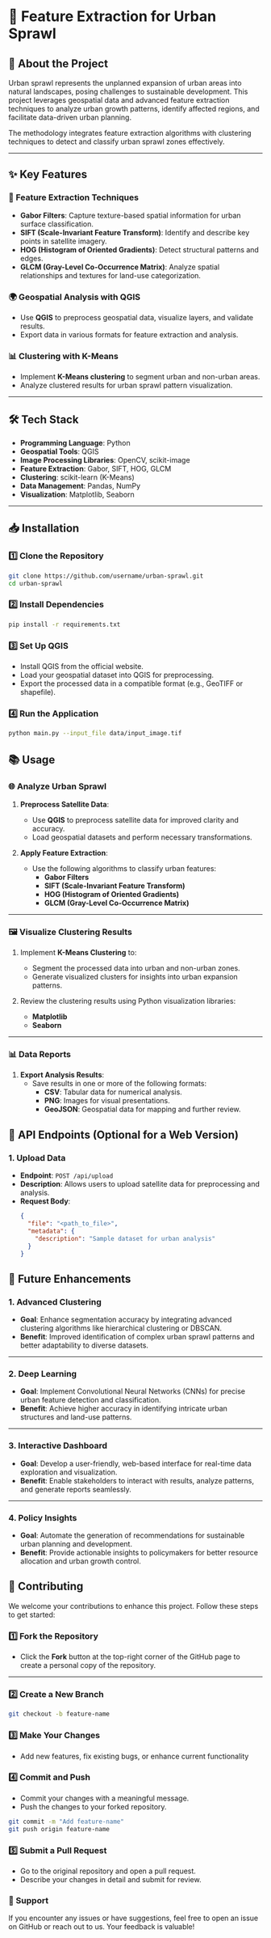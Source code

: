 # 🌆 Feature Extraction for Urban Sprawl

## 🚀 About the Project
Urban sprawl represents the unplanned expansion of urban areas into natural landscapes, posing challenges to sustainable development. This project leverages geospatial data and advanced feature extraction techniques to analyze urban growth patterns, identify affected regions, and facilitate data-driven urban planning.

The methodology integrates feature extraction algorithms with clustering techniques to detect and classify urban sprawl zones effectively.

---

## ✨ Key Features

### 🧮 Feature Extraction Techniques
- **Gabor Filters**: Capture texture-based spatial information for urban surface classification.
- **SIFT (Scale-Invariant Feature Transform)**: Identify and describe key points in satellite imagery.
- **HOG (Histogram of Oriented Gradients)**: Detect structural patterns and edges.
- **GLCM (Gray-Level Co-Occurrence Matrix)**: Analyze spatial relationships and textures for land-use categorization.

### 🌍 Geospatial Analysis with QGIS
- Use **QGIS** to preprocess geospatial data, visualize layers, and validate results.
- Export data in various formats for feature extraction and analysis.

### 📊 Clustering with K-Means
- Implement **K-Means clustering** to segment urban and non-urban areas.
- Analyze clustered results for urban sprawl pattern visualization.

---

## 🛠️ Tech Stack
- **Programming Language**: Python
- **Geospatial Tools**: QGIS
- **Image Processing Libraries**: OpenCV, scikit-image
- **Feature Extraction**: Gabor, SIFT, HOG, GLCM
- **Clustering**: scikit-learn (K-Means)
- **Data Management**: Pandas, NumPy
- **Visualization**: Matplotlib, Seaborn

---
## 📥 Installation

### 1️⃣ Clone the Repository
```bash
git clone https://github.com/username/urban-sprawl.git
cd urban-sprawl
```

### 2️⃣ Install Dependencies
```bash
pip install -r requirements.txt
```

### 3️⃣ Set Up QGIS
- Install QGIS from the official website.
- Load your geospatial dataset into QGIS for preprocessing.
- Export the processed data in a compatible format (e.g., GeoTIFF or shapefile).

### 4️⃣ Run the Application
```bash
python main.py --input_file data/input_image.tif
```

## 📚 Usage

### 🌐 Analyze Urban Sprawl
1. **Preprocess Satellite Data**:  
   - Use **QGIS** to preprocess satellite data for improved clarity and accuracy.
   - Load geospatial datasets and perform necessary transformations.

2. **Apply Feature Extraction**:  
   - Use the following algorithms to classify urban features:  
     - **Gabor Filters**  
     - **SIFT (Scale-Invariant Feature Transform)**  
     - **HOG (Histogram of Oriented Gradients)**  
     - **GLCM (Gray-Level Co-Occurrence Matrix)**

---

### 🖼️ Visualize Clustering Results
1. Implement **K-Means Clustering** to:  
   - Segment the processed data into urban and non-urban zones.
   - Generate visualized clusters for insights into urban expansion patterns.

2. Review the clustering results using Python visualization libraries:  
   - **Matplotlib**  
   - **Seaborn**

---

### 📊 Data Reports
1. **Export Analysis Results**:  
   - Save results in one or more of the following formats:  
     - **CSV**: Tabular data for numerical analysis.  
     - **PNG**: Images for visual presentations.  
     - **GeoJSON**: Geospatial data for mapping and further review.



## 🔌 API Endpoints (Optional for a Web Version)

### **1. Upload Data**
- **Endpoint**: `POST /api/upload`  
- **Description**: Allows users to upload satellite data for preprocessing and analysis.  
- **Request Body**:  
  ```json
  {
    "file": "<path_to_file>",
    "metadata": {
      "description": "Sample dataset for urban analysis"
    }
  }

## 🌟 Future Enhancements

### **1. Advanced Clustering**
- **Goal**: Enhance segmentation accuracy by integrating advanced clustering algorithms like hierarchical clustering or DBSCAN.
- **Benefit**: Improved identification of complex urban sprawl patterns and better adaptability to diverse datasets.

---

### **2. Deep Learning**
- **Goal**: Implement Convolutional Neural Networks (CNNs) for precise urban feature detection and classification.
- **Benefit**: Achieve higher accuracy in identifying intricate urban structures and land-use patterns.

---

### **3. Interactive Dashboard**
- **Goal**: Develop a user-friendly, web-based interface for real-time data exploration and visualization.
- **Benefit**: Enable stakeholders to interact with results, analyze patterns, and generate reports seamlessly.

---

### **4. Policy Insights**
- **Goal**: Automate the generation of recommendations for sustainable urban planning and development.
- **Benefit**: Provide actionable insights to policymakers for better resource allocation and urban growth control.

## 🤝 Contributing

We welcome your contributions to enhance this project. Follow these steps to get started:

### **1️⃣ Fork the Repository**
- Click the **Fork** button at the top-right corner of the GitHub page to create a personal copy of the repository.

---

### **2️⃣ Create a New Branch**
```bash
git checkout -b feature-name
```

### **3️⃣ Make Your Changes**
- Add new features, fix existing bugs, or enhance current functionality

### **4️⃣ Commit and Push**
- Commit your changes with a meaningful message.
- Push the changes to your forked repository.

```bash
git commit -m "Add feature-name"
git push origin feature-name
```

### **5️⃣ Submit a Pull Request**
- Go to the original repository and open a pull request.
- Describe your changes in detail and submit for review.

### **📢 Support**
If you encounter any issues or have suggestions, feel free to open an issue on GitHub or reach out to us. Your feedback is valuable!

